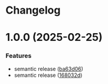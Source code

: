 # Changelog

# 1.0.0 (2025-02-25)


### Features

* semantic release ([ba63d06](https://github.com/nordeck/ovc-videotest/commit/ba63d06f5f533670324fb31c1bda1398662a6913))
* semantic release ([168032d](https://github.com/nordeck/ovc-videotest/commit/168032dbe3bef7860d5f4411f330cc4678c27b95))
